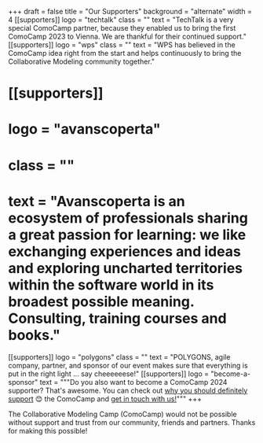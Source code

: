 +++
draft = false
title = "Our Supporters"
background = "alternate"
width = 4
[[supporters]]
logo = "techtalk"
class = ""
text = "TechTalk is a very special ComoCamp partner, because they enabled us to bring the first ComoCamp 2023 to Vienna. We are thankful for their continued support."
[[supporters]]
logo = "wps"
class = ""
text = "WPS has believed in the ComoCamp idea right from the start and helps continuously to bring the Collaborative Modeling community together."
# [[supporters]]
# logo = "avanscoperta"
# class = ""
# text = "Avanscoperta is an ecosystem of professionals sharing a great passion for learning: we like exchanging experiences and ideas and exploring uncharted territories within the software world in its broadest possible meaning. Consulting, training courses and books."
[[supporters]]
logo = "polygons"
class = ""
text = "POLYGONS, agile company, partner, and sponsor of our event makes sure that everything is put in the right light ... say cheeeeeese!"
[[supporters]]
logo = "become-a-sponsor"
text = """Do you also want to become a ComoCamp 2024 supporter? That's awesome. You can check out <a target="blank" href="supporters/why-you-should-support-comocamp.pdf">why you should definitely support</a> 😊 the ComoCamp and <a href="mailto:hello@comocamp.org">get in touch with us!</a>"""
+++

The Collaborative Modeling Camp (ComoCamp) would not be possible without support and trust from our community, friends and partners. Thanks for making this possible!
